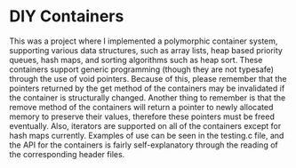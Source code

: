 # DIY Containers
This was a project where I implemented a polymorphic container system, supporting various data structures, such as
array lists, heap based priority queues, hash maps, and sorting algorithms such as heap sort. These containers support generic programming (though they are not
typesafe) through the use of void pointers. Because of this, please remember that the pointers returned by the get method
of the containers may be invalidated if the container is structurally changed. 
Another thing to remember is that the remove method of the containers will return a pointer to newly allocated memory to
preserve their values, therefore these pointers must be freed eventually. Also, iterators are supported on all of the containers
except for hash maps currently. Examples of use can be seen in the testing.c file, and the API for the containers is fairly self-explanatory through the reading of the
corresponding header files.